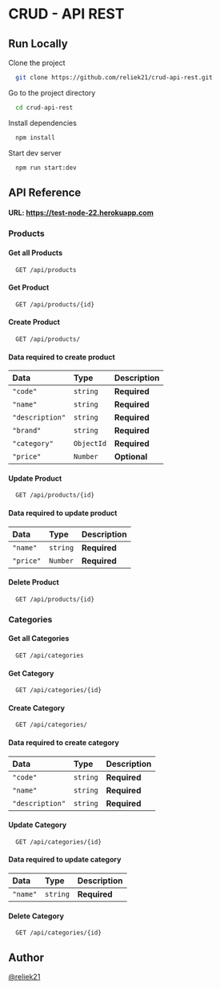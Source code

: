 
# CRUD - API REST





## Run Locally

Clone the project

```bash
  git clone https://github.com/reliek21/crud-api-rest.git
```

Go to the project directory

```bash
  cd crud-api-rest
```

Install dependencies

```bash
  npm install
```

Start dev server

```bash
  npm run start:dev
```


## API Reference

#### URL: https://test-node-22.herokuapp.com

### Products
#### Get all Products

```http
  GET /api/products
```

#### Get Product

```http
  GET /api/products/{id}
```

#### Create Product

```http
  GET /api/products/
```

#### Data required to create product

| Data | Type     | Description      |
| :-------- | :------- | :-----------|
| `"code"` | `string` | **Required** |
| `"name"` | `string` | **Required** |
| `"description"` | `string` | **Required** |
| `"brand"` | `string` | **Required** |
| `"category"` | `ObjectId` | **Required** |
| `"price"` | `Number` | **Optional** |


#### Update Product

```http
  GET /api/products/{id}
```

#### Data required to update product

| Data | Type     | Description      |
| :-------- | :------- | :-----------|
| `"name"` | `string` | **Required** |
| `"price"` | `Number` | **Required** |


#### Delete Product

```http
  GET /api/products/{id}
```


### Categories
#### Get all Categories

```http
  GET /api/categories
```

#### Get Category

```http
  GET /api/categories/{id}
```

#### Create Category

```http
  GET /api/categories/
```

#### Data required to create category

| Data | Type     | Description      |
| :-------- | :------- | :-----------|
| `"code"` | `string` | **Required** |
| `"name"` | `string` | **Required** |
| `"description"` | `string` | **Required** |


#### Update Category

```http
  GET /api/categories/{id}
```

#### Data required to update category

| Data | Type     | Description      |
| :-------- | :------- | :-----------|
| `"name"` | `string` | **Required** |


#### Delete Category

```http
  GET /api/categories/{id}
```
## Author

[@reliek21](https://www.github.com/reliek21)

